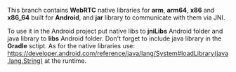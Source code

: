 This branch contains **WebRTC** native libraries for **arm**, **arm64**, **x86** and **x86_64** built for **Android**, 
and **jar** library to communicate with them via JNI.

To use it in the Android project put native libs to **jniLibs** Android folder and java library to **libs** Android folder.
Don't forget to include java library in the **Gradle** sctipt. As for the native libraries use: https://developer.android.com/reference/java/lang/System#loadLibrary(java.lang.String) at the runtime.
